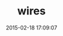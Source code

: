 ---
layout: post
title:  "wires"
repo:   "jemc/wires"
date:   2015-02-18 17:09:07
gemurl: https://github.com/jemc/wires/
---